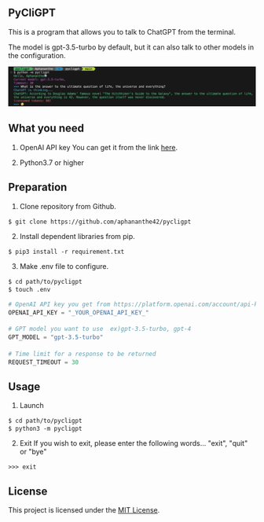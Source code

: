 ## PyCliGPT

This is a program that allows you to talk to ChatGPT from the terminal.

The model is gpt-3.5-turbo by default, but it can also talk to other models in the configuration.

![screenshot](https://github.com/aphananthe42/pycligpt/blob/main/Assets/Screenshot.png)


## What you need

1. OpenAI API key
   You can get it from the link [here](https://platform.openai.com/account/api-keys).

2. Python3.7 or higher


## Preparation

1. Clone repository from Github.
```shell
$ git clone https://github.com/aphananthe42/pycligpt
```

2. Install dependent libraries from pip.
```shell
$ pip3 install -r requirement.txt
```

3. Make .env file to configure.
```shell
$ cd path/to/pycligpt
$ touch .env
```

```python
# OpenAI API key you get from https://platform.openai.com/account/api-keys
OPENAI_API_KEY = "_YOUR_OPENAI_API_KEY_"

# GPT model you want to use  ex)gpt-3.5-turbo, gpt-4
GPT_MODEL = "gpt-3.5-turbo"

# Time limit for a response to be returned
REQUEST_TIMEOUT = 30
```


## Usage
1. Launch
```shell
$ cd path/to/pycligpt
$ python3 -m pycligpt
```

2. Exit
If you wish to exit, please enter the following words...
"exit", "quit" or "bye"
```shell
>>> exit
```


## License

This project is licensed under the [MIT License](https://github.com/aphananthe42/pycligpt/blob/main/LICENSE).